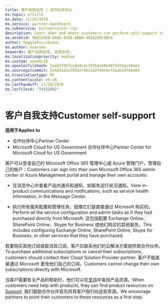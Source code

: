 ```yaml
---
title: 客户自我支持 | 合作伙伴中心
ms.topic: article
ms.date: 11/20/2019
ms.service: partner-dashboard
ms.subservice: partnercenter-csp
description: Learn when and where customers can perform self-support to manage their own accounts and when they should contact their Cloud Solution Provider partner.
ms.assetid: 980116E0-AA02-45DA-BBBA-482E28DC8BC4
author: MaggiePucciEvans
ms.author: evansma
keywords: 客户自我支持, 自我支持,
ms.localizationpriority: medium
ms.custom: seodec18
ms.openlocfilehash: 1aad1f95fcc8e0c2cfd764a58e48f5474ac24ae2
ms.sourcegitcommit: 524d3121e5053a74911e2fd4e9cf5aab14f6b48d
ms.translationtype: MT
ms.contentlocale: zh-CN
ms.lasthandoff: 11/20/2019
ms.locfileid: "74252692"
---
```

# <a name="customer-self-support"></a><span data-ttu-id="84b8e-104">客户自我支持</span><span class="sxs-lookup"><span data-stu-id="84b8e-104">Customer self-support</span></span>

<span data-ttu-id="84b8e-105">**适用于**</span><span class="sxs-lookup"><span data-stu-id="84b8e-105">**Applies to**</span></span>

-  <span data-ttu-id="84b8e-106">合作伙伴中心</span><span class="sxs-lookup"><span data-stu-id="84b8e-106">Partner Center</span></span>
-  <span data-ttu-id="84b8e-107">Microsoft Cloud for US Government 合作伙伴中心</span><span class="sxs-lookup"><span data-stu-id="84b8e-107">Partner Center for Microsoft Cloud for US Government</span></span>


<span data-ttu-id="84b8e-108">客户可以登录自己的 Microsoft Office 365 管理中心或 Azure 管理门户，管理自己的帐户：</span><span class="sxs-lookup"><span data-stu-id="84b8e-108">Customers can sign into their own Microsoft Office 365 admin center or Azure Management portal and manage their own accounts:</span></span>

-   <span data-ttu-id="84b8e-109">在消息中心中查看产品内通讯和通知，如服务运行状况通知。</span><span class="sxs-lookup"><span data-stu-id="84b8e-109">View in-product communications and notifications, such as service health information, in the Message Center.</span></span>

-   <span data-ttu-id="84b8e-110">执行所有服务配置和管理任务，就像它们是直接通过 Microsoft 购买的。</span><span class="sxs-lookup"><span data-stu-id="84b8e-110">Perform all the service configuration and admin tasks as if they had purchased directly from Microsoft.</span></span> <span data-ttu-id="84b8e-111">这包括配置 Exchange Online、SharePoint Online、Skype for Business 或他们购买的其他服务。</span><span class="sxs-lookup"><span data-stu-id="84b8e-111">This includes configuring Exchange Online, SharePoint Online, Skype for Business, or other services that they have purchased.</span></span>

<span data-ttu-id="84b8e-112">若要购买其他订阅或取消其订阅，客户应联系他们的云解决方案提供商合作伙伴。</span><span class="sxs-lookup"><span data-stu-id="84b8e-112">To purchase additional subscriptions or cancel their subscriptions, customers should contact their Cloud Solution Provider partner.</span></span> <span data-ttu-id="84b8e-113">客户不能直接通过 Microsoft 更改他们自己的订阅。</span><span class="sxs-lookup"><span data-stu-id="84b8e-113">Customers cannot change their own subscriptions directly with Microsoft.</span></span>

<span data-ttu-id="84b8e-114">当客户需要有关产品的帮助时，他们可以在[支持](https://partnercenter.microsoft.com/partner/support)中查找产品资源。</span><span class="sxs-lookup"><span data-stu-id="84b8e-114">When customers need help with products, they can find product resources on [Support](https://partnercenter.microsoft.com/partner/support).</span></span> <span data-ttu-id="84b8e-115">我们鼓励合作伙伴首先将其客户指引向这些资源。</span><span class="sxs-lookup"><span data-stu-id="84b8e-115">We encourage partners to point their customers to these resources as a first step.</span></span>

 

 



